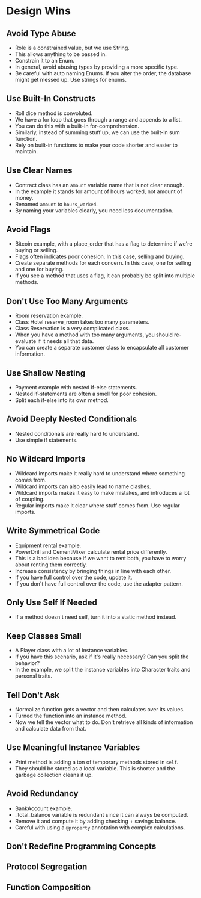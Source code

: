 # Design Wins

## Avoid Type Abuse

* Role is a constrained value, but we use String.
* This allows anything to be passed in.
* Constrain it to an Enum.
* In general, avoid abusing types by providing a more specific type.
* Be careful with auto naming Enums. If you alter the order, the database might get messed up. Use strings for enums.

## Use Built-In Constructs

* Roll dice method is convoluted.
* We have a for loop that goes through a range and appends to a list.
* You can do this with a built-in for-comprehension.
* Similarly, instead of summing stuff up, we can use the built-in sum function.
* Rely on built-in functions to make your code shorter and easier to maintain.

## Use Clear Names

* Contract class has an `amount` variable name that is not clear enough.
* In the example it stands for amount of hours worked, not amount of money.
* Renamed `amount` to `hours_worked`.
* By naming your variables clearly, you need less documentation.

## Avoid Flags

* Bitcoin example, with a place_order that has a flag to determine if we're buying or selling.
* Flags often indicates poor cohesion. In this case, selling and buying.
* Create separate methods for each concern. In this case, one for selling and one for buying.
* If you see a method that uses a flag, it can probably be split into multiple methods.

## Don't Use Too Many Arguments

* Room reservation example.
* Class Hotel reserve_room takes too many parameters.
* Class Reservation is a very complicated class.
* When you have a method with too many arguments, you should re-evaluate if it needs all that data.
* You can create a separate customer class to encapsulate all customer information.

## Use Shallow Nesting

* Payment example with nested if-else statements.
* Nested if-statements are often a smell for poor cohesion.
* Split each if-else into its own method.

## Avoid Deeply Nested Conditionals

* Nested conditionals are really hard to understand.
* Use simple if statements.

## No Wildcard Imports

* Wildcard imports make it really hard to understand where something comes from.
* Wildcard imports can also easily lead to name clashes.
* Wildcard imports makes it easy to make mistakes, and introduces a lot of coupling.
* Regular imports make it clear where stuff comes from. Use regular imports.

## Write Symmetrical Code

* Equipment rental example.
* PowerDrill and CementMixer calculate rental price differently.
* This is a bad idea because if we want to rent both, you have to worry about renting them correctly.
* Increase consistency by bringing things in line with each other.
* If you have full control over the code, update it.
* If you don't have full control over the code, use the adapter pattern.

## Only Use Self If Needed

* If a method doesn't need self, turn it into a static method instead.

## Keep Classes Small

* A Player class with a lot of instance variables.
* If you have this scenario, ask if it's really necessary? Can you split the behavior?
* In the example, we split the instance variables into Character traits and personal traits.

## Tell Don't Ask

* Normalize function gets a vector and then calculates over its values.
* Turned the function into an instance method.
* Now we tell the vector what to do. Don't retrieve all kinds of information and calculate data from that.

## Use Meaningful Instance Variables

* Print method is adding a ton of temporary methods stored in `self`. 
* They should be stored as a local variable. This is shorter and the garbage collection cleans it up.

## Avoid Redundancy

* BankAccount example.
* _total_balance variable is redundant since it can always be computed.
* Remove it and compute it by adding checking + savings balance.
* Careful with using a `@property` annotation with complex calculations.

## Don't Redefine Programming Concepts

## Protocol Segregation

## Function Composition

